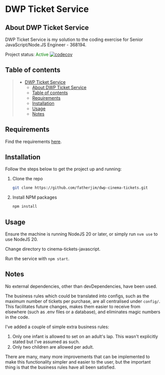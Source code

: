 # DWP Ticket Service

## About DWP Ticket Service

DWP Ticket Service is my solution to the coding exercise for Senior JavaScript/Node.JS Engineer - 368194.

Project status: <span style="color:green">Active</span>
[![codecov](https://codecov.io/github/fatherjim/dwp-cinema-tickets/graph/badge.svg?token=B8MPM2GD2C)](https://codecov.io/github/fatherjim/dwp-cinema-tickets)

## Table of contents

> -   [DWP Ticket Service](#dwp-ticket-service)
>     -   [About DWP Ticket Service](#about-dwp-ticket-service)
>     -   [Table of contents](#table-of-contents)
>     -   [Requirements](#requirements)
>     -   [Installation](#installation)
>     -   [Usage](#usage)
>     -   [Notes](#notes)

## Requirements

 Find the requirements [here](./requirements.md).

## Installation

Follow the steps below to get the project up and running:

1. Clone the repo
    ```sh
    git clone https://github.com/fatherjim/dwp-cinema-tickets.git
    ```
2. Install NPM packages
    ```sh
    npm install
    ```

## Usage

Ensure the machine is running NodeJS 20 or later, or simply run ```nvm use``` to use NodeJS 20.

Change directory to cinema-tickets-javascript.

Run the service with ```npm start```.

## Notes

No external dependencies, other than devDependencies, have been used.

The business rules which could be translated into configs, such as the maximum number of tickets per purchase, are all centralised under ```config/```.
This facilitates future changes, makes them easier to receive from elsewhere (such as .env files or a database), and eliminates magic numbers in the code.

I've added a couple of simple extra business rules:
1. Only one infant is allowed to set on an adult's lap. This wasn't explicitly stated but I've assumed as such.
2. Only two children are allowed per adult.

There are many, many more improvements that can be implemented to make this functionality simpler and easier to the user, but the important thing is that the business rules have all been satisfied.
